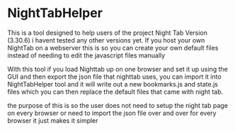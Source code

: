 # NightTabHelper

This is a tool designed to help users of the project Night Tab Version (3.30.6) i havent tested any other versions yet. If you host your own NightTab on a webserver this is so you can create your own default files instead of needing to edit the javascript files manually

With this tool if you load Nighttab up on one browser and set it up using the GUI and then export the json file that nighttab uses, you can import it into NightTabHelper tool and it will write out a new bookmarks.js and state.js files which you can then replace the default files that came with night tab.

the purpose of this is so the user does not need to setup the night tab page on every browser or need to import the json file over and over for every browser
it just makes it simpler 
